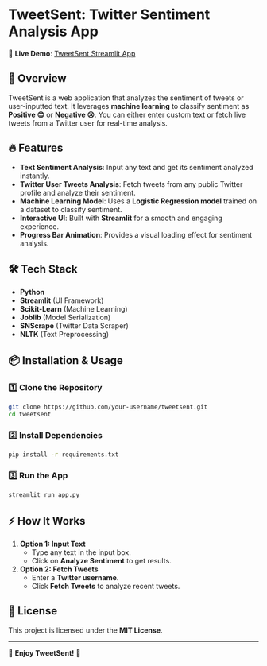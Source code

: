 # TweetSent: Twitter Sentiment Analysis App

🚀 **Live Demo**: [TweetSent Streamlit App](https://tweetsent.streamlit.app/)

## 📌 Overview
TweetSent is a web application that analyzes the sentiment of tweets or user-inputted text. It leverages **machine learning** to classify sentiment as **Positive 😊** or **Negative 😢**. You can either enter custom text or fetch live tweets from a Twitter user for real-time analysis.

## 🔥 Features
- **Text Sentiment Analysis**: Input any text and get its sentiment analyzed instantly.
- **Twitter User Tweets Analysis**: Fetch tweets from any public Twitter profile and analyze their sentiment.
- **Machine Learning Model**: Uses a **Logistic Regression model** trained on a dataset to classify sentiment.
- **Interactive UI**: Built with **Streamlit** for a smooth and engaging experience.
- **Progress Bar Animation**: Provides a visual loading effect for sentiment analysis.

## 🛠️ Tech Stack
- **Python**
- **Streamlit** (UI Framework)
- **Scikit-Learn** (Machine Learning)
- **Joblib** (Model Serialization)
- **SNScrape** (Twitter Data Scraper)
- **NLTK** (Text Preprocessing)

## 📦 Installation & Usage
### 1️⃣ Clone the Repository
```sh
git clone https://github.com/your-username/tweetsent.git
cd tweetsent
```

### 2️⃣ Install Dependencies
```sh
pip install -r requirements.txt
```

### 3️⃣ Run the App
```sh
streamlit run app.py
```

## ⚡ How It Works
1. **Option 1: Input Text**
   - Type any text in the input box.
   - Click on **Analyze Sentiment** to get results.
2. **Option 2: Fetch Tweets**
   - Enter a **Twitter username**.
   - Click **Fetch Tweets** to analyze recent tweets.


## 📜 License
This project is licensed under the **MIT License**.

---
🎉 **Enjoy TweetSent!** 🚀

